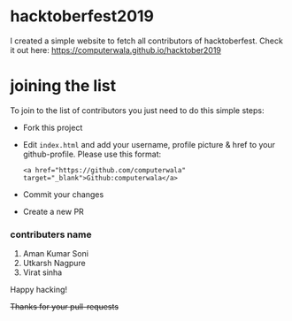 
# hacktoberfest2019
I created a simple website to fetch all contributors of hacktoberfest. Check it out here: https://computerwala.github.io/hacktober2019

# joining the list
To join to the list of contributors you just need to do this simple steps:
* Fork this project
* Edit `index.html` and add your username, profile picture & href to your github-profile. Please use this format:

  `<a href="https://github.com/computerwala" target="_blank">Github:computerwala</a>`

* Commit your changes
* Create a new PR

### contributers name

1. Aman Kumar Soni 
2. Utkarsh Nagpure
3. Virat sinha 


Happy hacking!


<del>Thanks for your pull-requests</del>

